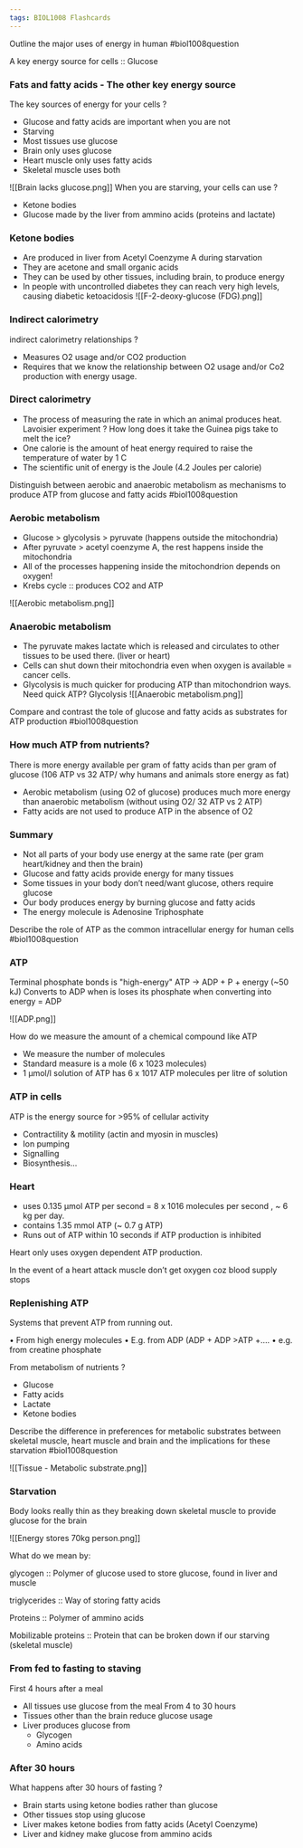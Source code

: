 ```yaml
---
tags: BIOL1008 Flashcards
---
```


Outline the major uses of energy in human
#biol1008question 

A key energy  source for cells :: Glucose

### Fats and fatty acids - The other key energy source
The key sources of energy for your cells
?
- Glucose and fatty acids are important when you are not
- Starving
- Most tissues use glucose
- Brain only uses glucose
- Heart muscle only uses fatty acids
- Skeletal muscle uses both

![[Brain lacks glucose.png]]
When you are starving, your cells can use
?
- Ketone bodies
- Glucose made by the liver from ammino acids (proteins and lactate)

### Ketone bodies
- Are produced in liver from  Acetyl Coenzyme A during starvation
- They are acetone and small organic acids
- They can be used by other tissues, including brain, to produce energy
- In people with uncontrolled diabetes they can reach very high levels, causing diabetic ketoacidosis
![[F-2-deoxy-glucose (FDG).png]]

### Indirect calorimetry
indirect calorimetry relationships
?
- Measures O2 usage and/or CO2 production
- Requires that we know the relationship between O2 usage and/or Co2 production with energy usage.

### Direct calorimetry
- The process of measuring the rate in which an animal produces heat.
Lavoisier experiment 
?
How long does it take the Guinea pigs take to melt the ice?
- One calorie is the amount of heat energy required to raise the temperature of water by 1 C
- The scientific unit of energy is the Joule (4.2 Joules per calorie)

Distinguish between aerobic and anaerobic metabolism as mechanisms to produce ATP from glucose and fatty acids 
#biol1008question 

### Aerobic metabolism 
- Glucose > glycolysis > pyruvate (happens outside the mitochondria)
- After pyruvate > acetyl coenzyme A, the rest happens inside the mitochondria
- All of the processes happening inside the mitochondrion depends on oxygen!
- Krebs cycle :: produces CO2 and ATP

![[Aerobic metabolism.png]]

### Anaerobic metabolism
- The pyruvate makes lactate which is released and circulates to other tissues to be used there. (liver or heart)
- Cells can shut down their mitochondria even when oxygen is available =  cancer cells.
- Glycolysis is much quicker for producing ATP than mitochondrion ways. Need quick ATP? Glycolysis 
![[Anaerobic metabolism.png]]

Compare and contrast the tole of glucose and fatty acids as substrates for ATP production 
#biol1008question 

### How much ATP from nutrients?

There is more energy available per gram of fatty acids than per gram of glucose (106 ATP vs  32 ATP/ why humans and animals store energy as fat)
- Aerobic metabolism (using O2 of glucose) produces much more energy than anaerobic metabolism (without using O2/ 32 ATP vs 2 ATP)
- Fatty acids are not used to produce ATP in the absence of O2

### Summary
- Not all parts of your body use energy at the same rate (per gram heart/kidney and then the brain)
- Glucose and fatty acids provide energy for many tissues
- Some tissues in your body don’t need/want glucose, others require glucose
- Our body produces energy by burning glucose and fatty acids
- The energy molecule is Adenosine Triphosphate

Describe the role of ATP as the common intracellular energy for human cells
#biol1008question 

### ATP

Terminal phosphate bonds is "high-energy"
ATP -> ADP + P + energy (~50 kJ)
Converts to ADP when is loses its phosphate when converting into energy = ADP

![[ADP.png]]

How do we measure the amount of a chemical compound like ATP
- We measure the number of molecules 
- Standard measure is a mole (6 x 1023 molecules)
- 1 µmol/l solution of ATP has 6 x 1017 ATP molecules per litre of solution

### ATP in cells
ATP is the energy source for >95% of cellular activity

- Contractility & motility (actin and myosin in muscles)
- Ion pumping
- Signalling
- Biosynthesis…

### Heart
- uses 0.135 µmol ATP per second = 8 x 1016 molecules per second , ~ 6 kg per day.
- contains 1.35 mmol ATP (~ 0.7 g ATP)
- Runs out of ATP within 10 seconds if ATP production is inhibited 

Heart only uses oxygen dependent ATP production.

In the event of a heart attack muscle don’t get oxygen coz blood supply stops

### Replenishing ATP
Systems that prevent ATP from running out.

• From high energy molecules
• E.g. from ADP (ADP + ADP >ATP +….
• e.g. from creatine phosphate

From metabolism of nutrients
?
- Glucose
- Fatty acids
- Lactate
- Ketone bodies

Describe the difference in preferences for metabolic substrates between skeletal muscle, heart muscle and brain and the implications for these starvation
#biol1008question 

![[Tissue - Metabolic substrate.png]]

### Starvation
Body looks really thin as they breaking down skeletal muscle to provide glucose for the brain

![[Energy stores 70kg person.png]]

What do we mean by:

glycogen ::  Polymer of glucose used to store glucose, found in liver and muscle 

triglycerides :: Way of storing fatty acids

Proteins :: Polymer of ammino acids

Mobilizable proteins :: Protein that can be broken down if our starving (skeletal muscle)

### From fed to fasting to staving
First 4 hours after a meal
- All tissues use glucose from the meal
From 4 to 30 hours
- Tissues other than the brain reduce glucose usage 
- Liver produces glucose from 
	- Glycogen
	- Amino acids

### After 30 hours
What happens after 30 hours of fasting 
?
- Brain starts using ketone bodies rather than glucose 
- Other tissues stop using glucose 
- Liver makes ketone bodies from fatty acids  (Acetyl Coenzyme) 
- Liver and kidney make glucose from ammino acids
